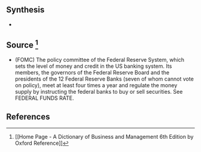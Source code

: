 ## Synthesis
- 
## Source [^1]
- (FOMC) The policy committee of the Federal Reserve System, which sets the level of money and credit in the US banking system. Its members, the governors of the Federal Reserve Board and the presidents of the 12 Federal Reserve Banks (seven of whom cannot vote on policy), meet at least four times a year and regulate the money supply by instructing the federal banks to buy or sell securities. See FEDERAL FUNDS RATE.
## References

[^1]: [[Home Page - A Dictionary of Business and Management 6th Edition by Oxford Reference]]